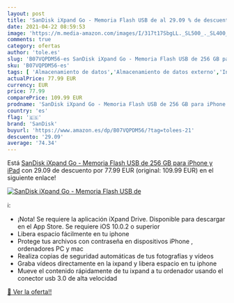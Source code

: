 ```yaml
---
layout: post
title: 'SanDisk iXpand Go - Memoria Flash USB de al 29.09 % de descuento'
date: 2021-04-22 08:59:53
image: 'https://m.media-amazon.com/images/I/317t17SbgLL._SL500_._SL400_.jpg'
comments: true
category: ofertas
author: 'tole.es'
slug: 'B07VQPDM56-es SanDisk iXpand Go - Memoria Flash USB de 256 GB para...'
sku: 'B07VQPDM56-es'
tags: [ 'Almacenamiento de datos','Almacenamiento de datos externo','Informática','Memorias USB','ipad','iphone','sandisk', ]
actualPrice: 77.99 EUR
currency: EUR
price: 77.99
comparePrice: 109.99 EUR
prodname: 'SanDisk iXpand Go - Memoria Flash USB de 256 GB para iPhone y iPad'
country: 'es'
flag: '🇪🇸'
brand: 'SanDisk'
buyurl: 'https://www.amazon.es/dp/B07VQPDM56/?tag=tolees-21'
descuento: '29.09'
average: '74.34'
---
```


Está [SanDisk iXpand Go - Memoria Flash USB de 256 GB para iPhone y iPad](https://www.amazon.es/dp/B07VQPDM56/?tag=tolees-21) con 29.09 de descuento por 77.99 EUR (original: 109.99 EUR) en el siguiente enlace!

[![SanDisk iXpand Go - Memoria Flash USB de](https://m.media-amazon.com/images/I/317t17SbgLL._SL500_._SL400_.jpg)](https://www.amazon.es/dp/B07VQPDM56/?tag=tolees-21)

ℹ️:

- ¡Nota! Se requiere la aplicación iXpand Drive. Disponible para descargar en el App Store. Se requiere iOS 10.0.2 o superior
- Libera espacio fácilmente en tu iphone
- Protege tus archivos con contraseña en dispositivos iPhone , ordenadores PC y mac
- Realiza copias de seguridad automáticas de tus fotografías y vídeos
- Graba vídeos directamente en la ixpand y libera espacio en tu iphone
- Mueve el contenido rápidamente de tu ixpand a tu ordenador usando el conector usb 3.0 de alta velocidad

[🛒 Ver la oferta!!](https://www.amazon.es/dp/B07VQPDM56/?tag=tolees-21)
